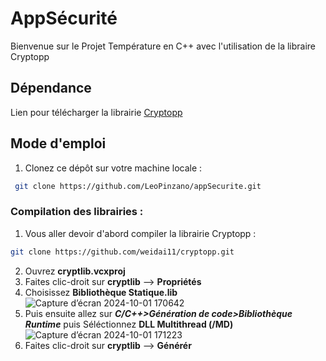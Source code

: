  # AppSécurité
Bienvenue sur le Projet Température en C++ avec l'utilisation de la libraire Cryptopp

## Dépendance
Lien pour télécharger la librairie  [Cryptopp](https://github.com/weidai11/cryptopp/releases)

## Mode d'emploi
 1. Clonez ce dépôt sur votre machine locale :
  ```bash
   git clone https://github.com/LeoPinzano/appSecurite.git
```
 ### Compilation des librairies :
1. Vous aller devoir d'abord compiler la librairie Cryptopp :

```bash
git clone https://github.com/weidai11/cryptopp.git
```
2. Ouvrez **cryptlib.vcxproj**
3. Faites clic-droit sur **cryptlib** --> **Propriétés**
4. Choisissez **Bibliothèque Statique.lib** ![Capture d’écran 2024-10-01 170642](https://github.com/user-attachments/assets/f9c8962e-1a0e-4b1c-9ff9-60725b2322fa)
5. Puis ensuite allez sur ***C/C++>Génération de code>Bibliothèque Runtime*** puis Séléctionnez **DLL Multithread (/MD)** ![Capture d’écran 2024-10-01 171223](https://github.com/user-attachments/assets/4d62b100-5a08-4a8c-9802-8ade9b6189a6)
6. Faites clic-droit sur **cryptlib** --> **Générér**
